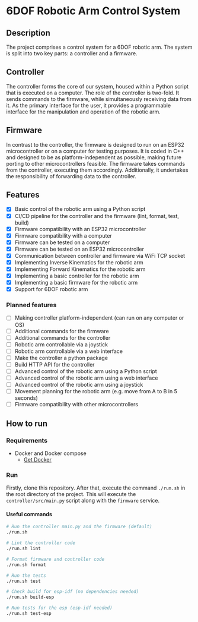 # 6DOF Robotic Arm Control System

## Description

The project comprises a control system for a 6DOF robotic arm.
 The system is split into two key parts: a controller and a firmware.

## Controller

The controller forms the core of our system, housed within a Python 
script that is executed on a computer. The role of the controller is two-fold. 
It sends commands to the firmware, while simultaneously receiving data from it. 
As the primary interface for the user, it provides a programmable interface for the 
manipulation and operation of the robotic arm.

## Firmware

In contrast to the controller, the firmware is designed to run on an 
ESP32 microcontroller or on a computer for testing purposes. It is coded in C++ and 
designed to be as platform-independent as possible, making future porting to other 
microcontrollers feasible. The firmware takes commands from the controller, 
executing them accordingly. Additionally, it undertakes the responsibility of forwarding data 
to the controller.

## Features

-   [x] Basic control of the robotic arm using a Python script
-   [x] CI/CD pipeline for the controller and the firmware (lint, format, test, build)
-   [x] Firmware compatibility with an ESP32 microcontroller
-   [x] Firmware compatibility with a computer
-   [x] Firmware can be tested on a computer
-   [x] Firmware can be tested on an ESP32 microcontroller
-   [x] Communication between controller and firmware via WiFi TCP socket
-   [x] Implementing Inverse Kinematics for the robotic arm
-   [x] Implementing Forward Kinematics for the robotic arm
-   [x] Implementing a basic controller for the robotic arm
-   [x] Implementing a basic firmware for the robotic arm
-   [x] Support for 6DOF robotic arm

### Planned features

-   [ ] Making controller platform-independent (can run on any computer or OS)
-   [ ] Additional commands for the firmware
-   [ ] Additional commands for the controller
-   [ ] Robotic arm controllable via a joystick
-   [ ] Robotic arm controllable via a web interface
-   [ ] Make the controller a python package
-   [ ] Build HTTP API for the controller
-   [ ] Advanced control of the robotic arm using a Python script
-   [ ] Advanced control of the robotic arm using a web interface
-   [ ] Advanced control of the robotic arm using a joystick
-   [ ] Movement planning for the robotic arm (e.g. move from A to B in 5 seconds)
-   [ ] Firmware compatibility with other microcontrollers

## How to run

### Requirements

-   Docker and Docker compose
    -   [Get Docker](https://docs.docker.com/get-docker/)

### Run

Firstly, clone this repository. After that, execute the command `./run.sh` in the root
 directory of the project. This will execute the `controller/src/main.py` script along with the 
 `firmware` service.

#### Useful commands

```bash
# Run the controller main.py and the firmware (default)
./run.sh 

# Lint the controller code
./run.sh lint

# Format firmware and controller code
./run.sh format

# Run the tests
./run.sh test

# Check build for esp-idf (no dependencies needed)
./run.sh build-esp

# Run tests for the esp (esp-idf needed)
./run.sh test-esp
```
